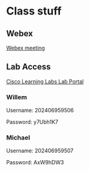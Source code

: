 # Class stuff
## Webex 

[Webex meeting](https://lumifygroup.webex.com/lumifygroup/j.php?MTID=md5d9638e1bd05eba3f4ee735e72d8781)

## Lab Access

[Cisco Learning Labs Lab Portal](https://cll-ng.cisco.com/) 

### Willem
Username: 202406959506

Password: y7Ubh1K7
### Michael
Username: 202406959507

Password: AxW9hDW3

